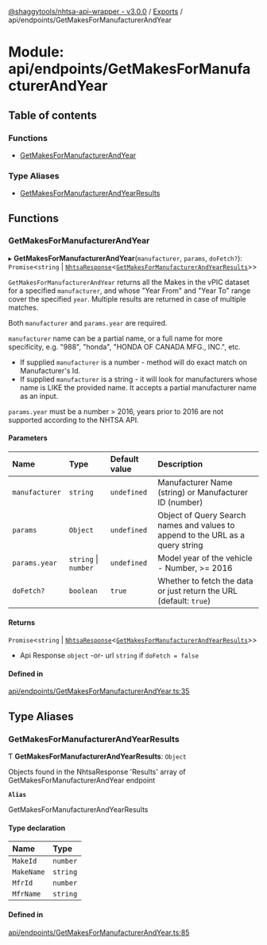 [@shaggytools/nhtsa-api-wrapper - v3.0.0](../index.md) / [Exports](../modules.md) / api/endpoints/GetMakesForManufacturerAndYear

# Module: api/endpoints/GetMakesForManufacturerAndYear

## Table of contents

### Functions

- [GetMakesForManufacturerAndYear](api_endpoints_GetMakesForManufacturerAndYear.md#getmakesformanufacturerandyear)

### Type Aliases

- [GetMakesForManufacturerAndYearResults](api_endpoints_GetMakesForManufacturerAndYear.md#getmakesformanufacturerandyearresults)

## Functions

### GetMakesForManufacturerAndYear

▸ **GetMakesForManufacturerAndYear**(`manufacturer`, `params`, `doFetch?`): `Promise`<`string` \| [`NhtsaResponse`](api_types.md#nhtsaresponse)<[`GetMakesForManufacturerAndYearResults`](api_endpoints_GetMakesForManufacturerAndYear.md#getmakesformanufacturerandyearresults)\>\>

`GetMakesForManufacturerAndYear` returns all the Makes in the vPIC dataset for a specified
`manufacturer`, and whose "Year From" and "Year To" range cover the specified `year`. Multiple
results are returned in case of multiple matches.

Both `manufacturer` and `params.year` are required.

`manufacturer` name can be a partial name, or a full name for more specificity, e.g. "988",
"honda", "HONDA OF CANADA MFG., INC.", etc.

- If supplied `manufacturer` is a number - method will do exact match on Manufacturer's Id.
- If supplied `manufacturer` is a string - it will look for manufacturers whose name is LIKE the
  provided name. It accepts a partial manufacturer name as an input.

`params.year` must be a number > 2016, years prior to 2016 are not supported according to the
NHTSA API.

#### Parameters

| Name | Type | Default value | Description |
| :------ | :------ | :------ | :------ |
| `manufacturer` | `string` | `undefined` | Manufacturer Name (string) or Manufacturer ID (number) |
| `params` | `Object` | `undefined` | Object of Query Search names and values to append to the URL as a query string |
| `params.year` | `string` \| `number` | `undefined` | Model year of the vehicle - Number, >= 2016 |
| `doFetch?` | `boolean` | `true` | Whether to fetch the data or just return the URL (default: `true`) |

#### Returns

`Promise`<`string` \| [`NhtsaResponse`](api_types.md#nhtsaresponse)<[`GetMakesForManufacturerAndYearResults`](api_endpoints_GetMakesForManufacturerAndYear.md#getmakesformanufacturerandyearresults)\>\>

- Api
Response `object` -or- url `string` if `doFetch = false`

#### Defined in

[api/endpoints/GetMakesForManufacturerAndYear.ts:35](https://github.com/ShaggyTech/nhtsa-api-wrapper/blob/ffa4a7a/packages/lib/src/api/endpoints/GetMakesForManufacturerAndYear.ts#L35)

## Type Aliases

### GetMakesForManufacturerAndYearResults

Ƭ **GetMakesForManufacturerAndYearResults**: `Object`

Objects found in the NhtsaResponse 'Results' array of GetMakesForManufacturerAndYear endpoint

**`Alias`**

GetMakesForManufacturerAndYearResults

#### Type declaration

| Name | Type |
| :------ | :------ |
| `MakeId` | `number` |
| `MakeName` | `string` |
| `MfrId` | `number` |
| `MfrName` | `string` |

#### Defined in

[api/endpoints/GetMakesForManufacturerAndYear.ts:85](https://github.com/ShaggyTech/nhtsa-api-wrapper/blob/ffa4a7a/packages/lib/src/api/endpoints/GetMakesForManufacturerAndYear.ts#L85)
